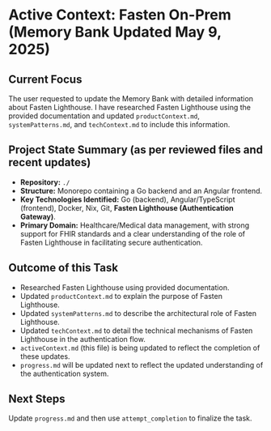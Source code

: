 # Active Context: Fasten On-Prem (Memory Bank Updated May 9, 2025)

## Current Focus
The user requested to update the Memory Bank with detailed information about Fasten Lighthouse. I have researched Fasten Lighthouse using the provided documentation and updated `productContext.md`, `systemPatterns.md`, and `techContext.md` to include this information.

## Project State Summary (as per reviewed files and recent updates)
*   **Repository:** `./`
*   **Structure:** Monorepo containing a Go backend and an Angular frontend.
*   **Key Technologies Identified:** Go (backend), Angular/TypeScript (frontend), Docker, Nix, Git, **Fasten Lighthouse (Authentication Gateway)**.
*   **Primary Domain:** Healthcare/Medical data management, with strong support for FHIR standards and a clear understanding of the role of Fasten Lighthouse in facilitating secure authentication.

## Outcome of this Task
*   Researched Fasten Lighthouse using provided documentation.
*   Updated `productContext.md` to explain the purpose of Fasten Lighthouse.
*   Updated `systemPatterns.md` to describe the architectural role of Fasten Lighthouse.
*   Updated `techContext.md` to detail the technical mechanisms of Fasten Lighthouse in the authentication flow.
*   `activeContext.md` (this file) is being updated to reflect the completion of these updates.
*   `progress.md` will be updated next to reflect the updated understanding of the authentication system.

## Next Steps
Update `progress.md` and then use `attempt_completion` to finalize the task.
